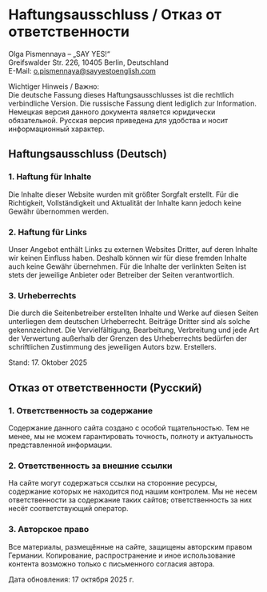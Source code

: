 # Haftungsausschluss / Отказ от ответственности

Olga Pismennaya – „SAY YES!“\
Greifswalder Str. 226, 10405 Berlin, Deutschland\
E-Mail: <a href="mailto:o.pismennaya@sayyestoenglish.com">o.pismennaya@sayyestoenglish.com</a>

Wichtiger Hinweis / Важно:\
Die deutsche Fassung dieses Haftungsausschlusses ist die rechtlich verbindliche Version. Die russische Fassung dient lediglich zur Information.\
Немецкая версия данного документа является юридически обязательной. Русская версия приведена для удобства и носит информационный характер.

## Haftungsausschluss (Deutsch)

### 1. Haftung für Inhalte
Die Inhalte dieser Website wurden mit größter Sorgfalt erstellt. Für die Richtigkeit, Vollständigkeit und Aktualität der Inhalte kann jedoch keine Gewähr übernommen werden.

### 2. Haftung für Links
Unser Angebot enthält Links zu externen Websites Dritter, auf deren Inhalte wir keinen Einfluss haben. Deshalb können wir für diese fremden Inhalte auch keine Gewähr übernehmen. Für die Inhalte der verlinkten Seiten ist stets der jeweilige Anbieter oder Betreiber der Seiten verantwortlich.

### 3. Urheberrechts
Die durch die Seitenbetreiber erstellten Inhalte und Werke auf diesen Seiten unterliegen dem deutschen Urheberrecht. Beiträge Dritter sind als solche gekennzeichnet. Die Vervielfältigung, Bearbeitung, Verbreitung und jede Art der Verwertung außerhalb der Grenzen des Urheberrechts bedürfen der schriftlichen Zustimmung des jeweiligen Autors bzw. Erstellers.

Stand: 17. Oktober 2025


## Отказ от ответственности (Русский)

### 1. Ответственность за содержание
Содержание данного сайта создано с особой тщательностью. Тем не менее, мы не можем гарантировать точность, полноту и актуальность представленной информации.

### 2. Ответственность за внешние ссылки
На сайте могут содержаться ссылки на сторонние ресурсы, содержание которых не находится под нашим контролем. Мы не несем ответственности за содержание таких сайтов; ответственность за них несёт соответствующий оператор.

### 3. Авторское право
Все материалы, размещённые на сайте, защищены авторским правом Германии. Копирование, распространение и иное использование контента возможно только с письменного согласия автора.

Дата обновления: 17 октября 2025 г.
